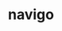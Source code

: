 ---
title: navigo
ch: [r]
meaning: to sail
pos: verb
inf: navigare
secondppstem: navig
infend: are
thirdpp: navigavi
fourthpp: navigatus
conjugation: first
derivatives: navigation, navigate
---